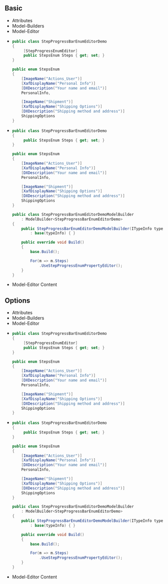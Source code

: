 ﻿<div class='block'>
<h2 class='subtitle'>Basic</h2>

<div class="tabs-wrapper">
<div class="tabs">
<ul>
<li class="is-active"><a><span class="icon is-small"><i class="fas fa-code"></i></span><span>Attributes</span></a></li>
<li><a><span class="icon is-small"><i class="fas fa-project-diagram"></i></span><span>Model-Builders</span></a></li>
<li><a><span class="icon is-small"><i class="fas fa-tools"></i></span><span>Model-Editor</span></a></li>
</ul>
</div>
<div class="tabs-content">
<ul>
<li class="is-active">

```cs
public class StepProgressBarEnumEditorDemo
{
     [StepProgressEnumEditor]
     public StepsEnum Steps { get; set; }
}

public enum StepsEnum
{
    [ImageName("Actions_User")]
    [XafDisplayName("Personal Info")]
    [DXDescription("Your name and email")]
    PersonalInfo,

    [ImageName("Shipment")]
    [XafDisplayName("Shipping Options")]
    [DXDescription("Shipping method and address")]
    ShippingOptions
}
```

</li>
<li>

```cs
public class StepProgressBarEnumEditorDemo
{
     public StepsEnum Steps { get; set; }
}

public enum StepsEnum
{
    [ImageName("Actions_User")]
    [XafDisplayName("Personal Info")]
    [DXDescription("Your name and email")]
    PersonalInfo,

    [ImageName("Shipment")]
    [XafDisplayName("Shipping Options")]
    [DXDescription("Shipping method and address")]
    ShippingOptions
}

public class StepProgressBarEnumEditorDemoModelBuilder 
    : ModelBuilder<StepProgressBarEnumEditorDemo>
{
    public StepProgressBarEnumEditorDemoModelBuilder(ITypeInfo typeInfo) 
        : base(typeInfo) { }

    public override void Build()
    {
        base.Build();

        For(m => m.Steps)
            .UseStepProgressEnumPropertyEditor();
    }
}
```            

</li>
<li>
Model-Editor Content
</li>
</ul>
</div>
</div>
</div>
<div class='block'>
<h2 class='subtitle'>Options</h2>

<div class="tabs-wrapper">
<div class="tabs">
<ul>
<li class="is-active"><a><span class="icon is-small"><i class="fas fa-code"></i></span><span>Attributes</span></a></li>
<li><a><span class="icon is-small"><i class="fas fa-project-diagram"></i></span><span>Model-Builders</span></a></li>
<li><a><span class="icon is-small"><i class="fas fa-tools"></i></span><span>Model-Editor</span></a></li>
</ul>
</div>
<div class="tabs-content">
<ul>
<li class="is-active">

```cs
public class StepProgressBarEnumEditorDemo
{
     [StepProgressEnumEditor]
     public StepsEnum Steps { get; set; }
}

public enum StepsEnum
{
    [ImageName("Actions_User")]
    [XafDisplayName("Personal Info")]
    [DXDescription("Your name and email")]
    PersonalInfo,

    [ImageName("Shipment")]
    [XafDisplayName("Shipping Options")]
    [DXDescription("Shipping method and address")]
    ShippingOptions
}
```

</li>
<li>

```cs
public class StepProgressBarEnumEditorDemo
{
     public StepsEnum Steps { get; set; }
}

public enum StepsEnum
{
    [ImageName("Actions_User")]
    [XafDisplayName("Personal Info")]
    [DXDescription("Your name and email")]
    PersonalInfo,

    [ImageName("Shipment")]
    [XafDisplayName("Shipping Options")]
    [DXDescription("Shipping method and address")]
    ShippingOptions
}

public class StepProgressBarEnumEditorDemoModelBuilder 
    : ModelBuilder<StepProgressBarEnumEditorDemo>
{
    public StepProgressBarEnumEditorDemoModelBuilder(ITypeInfo typeInfo) 
        : base(typeInfo) { }

    public override void Build()
    {
        base.Build();

        For(m => m.Steps)
            .UseStepProgressEnumPropertyEditor();
    }
}
```            

</li>
<li>
Model-Editor Content
</li>
</ul>
</div>
</div>
</div>

